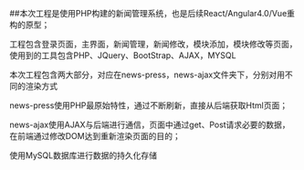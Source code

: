 ##本次工程是使用PHP构建的新闻管理系统，也是后续React/Angular4.0/Vue重构的原型；

工程包含登录页面，主界面，新闻管理，新闻修改，模块添加，模块修改等页面，
使用到的工具包含PHP、JQuery、BootStrap、AJAX，MYSQL

本次工程包含两大部分，对应在news-press，news-ajax文件夹下，分别对用不同的渲染方式

news-press使用PHP最原始特性，通过不断刷新，直接从后端获取Html页面；

news-ajax使用AJAX与后端进行通信，页面中通过get、Post请求必要的数据，在前端通过修改DOM达到重新渲染页面的目的；

使用MySQL数据库进行数据的持久化存储